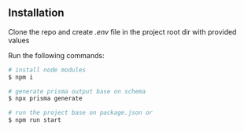 ## Installation

Clone the repo and create _.env_ file in the project root dir with provided values

Run the following commands:

```bash
# install node modules
$ npm i

# generate prisma output base on schema
$ npx prisma generate

# run the project base on package.json or
$ npm run start
```
